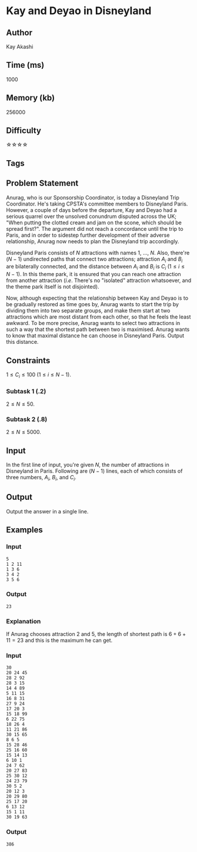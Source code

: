 # Kay and Deyao in Disneyland

## Author

Kay Akashi

## Time (ms)

1000

## Memory (kb)

256000

## Difficulty

☆☆☆☆

## Tags

## Problem Statement

Anurag, who is our Sponsorship Coordinator, is today a Disneyland Trip Coordinator. He's taking CPSTA's committee members to Disneyland Paris. However, a couple of days before the departure, Kay and Deyao had a serious quarrel over the unsolved conundrum disputed across the UK; "When putting the clotted cream and jam on the scone, which should be spread first?". The argument did not reach a concordance until the trip to Paris, and in order to sidestep further development of their adverse relationship, Anurag now needs to plan the Disneyland trip accordingly.

Disneyland Paris consists of $N$ attractions with names $1$, ..., $N$. Also, there're $(N - 1)$ undirected paths that connect two attractions; attraction $A_i$ and $B_i$ are bilaterally connected, and the distance between $A_i$ and $B_i$ is $C_i$ $(1 \leq i \leq N - 1)$. In this theme park, it is ensured that you can reach one attraction from another attraction ($i.e.$ There's no "isolated" attraction whatsoever, and the theme park itself is not disjointed). 

Now, although expecting that the relationship between Kay and Deyao is to be gradually restored as time goes by, Anurag wants to start the trip by dividing them into two separate groups, and make them start at two attractions which are most distant from each other, so that he feels the least awkward. To be more precise, Anurag wants to select two attractions in such a way that the shortest path between two is maximised. Anurag wants to know that maximal distance he can choose in Disneyland Paris. Output this distance.


## Constraints

$1 \leq C_i \leq 100$ $(1 \leq i \leq N - 1)$.

### Subtask 1 (.2)

$2 \leq N \leq 50$.

### Subtask 2 (.8)

$2 \leq N \leq 5000$.

## Input

In the first line of input, you're given $N$, the number of attractions in Disneyland in Paris.
Following are $(N - 1)$ lines, each of which consists of three numbers, $A_i$, $B_i$, and $C_i$.

## Output

Output the answer in a single line.

## Examples

### Input 

```
5
1 2 11
1 3 6
3 4 2
3 5 6
```

### Output

```
23
```

### Explanation

If Anurag chooses attraction $2$ and $5$, the length of shortest path is $6 + 6 + 11 = 23$ and this is the maximum he can get.

### Input 

```
30
20 24 45
28 2 92
28 3 15
14 4 89
5 11 15
16 8 31
27 9 24
17 20 3
15 18 99
6 22 75
18 26 4
11 21 86
30 15 65
8 6 5
15 28 46
25 16 60
15 14 13
6 10 1
24 7 62
20 27 83
25 30 12
24 23 79
30 5 2
20 12 3
20 29 80
25 17 20
6 13 12
15 1 11
30 19 63
```

### Output

```
386
```